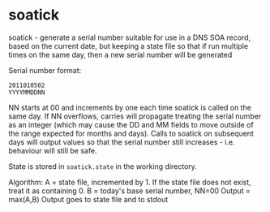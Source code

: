 # soatick

soatick - generate a serial number suitable for use in a DNS SOA
record, based on the current date, but keeping a state file so that
if run multiple times on the same day, then a new serial number will
be generated

Serial number format:

```
2011010502
YYYYMMDDNN
```

NN starts at 00 and increments by one each time soatick is called on the
same day. If NN overflows, carries will propagate treating the serial
number as an integer (which may cause the DD and MM fields to move outside
of the range expected for months and days).
Calls to soatick on subsequent days will output values so that the serial
number still increases - i.e. behaviour will still be safe.

State is stored in `soatick.state` in the working directory.

Algorithm:
  A = state file, incremented by 1. If the state file does not exist,
      treat it as containing 0.
  B = today's base serial number, NN=00
  Output = max(A,B)
  Output goes to state file and to stdout